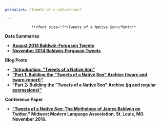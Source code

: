 ```yaml
---
permalink: /tweets-of-a-native-son/

---
```

 				**<font size="7">Tweets of a Native Son</font>**
<b>


Data Summaries

* [August 2014 Baldwin-Ferguson Tweets](/august/)
* [November 2014 Baldwin-Ferguson Tweets](/november/)

Blog Posts

* ["Introduction: "Tweets of a Native Son"](http://melaniewalsh.org/2016/11/05/tweets-of-a-native-son.html)
* ["Part 1: Building the "Tweets of a Native Son" Archive (twarc and twarc-report)"](http://melaniewalsh.org/2016/11/05/building-tweets-of-a-native-son-part1.html)
* ["Part 2: Building the "Tweets of a Native Son" Archive (jq and regular expressions)"](http://melaniewalsh.org/2016/11/07/building-tweets-of-a-native-son-part2.html)

Conference Paper

* ["Tweets of a Native Son: The Mythology of James Baldwin on Twitter."](http://melaniewalsh.org/2016/11/13/the-mythology-of-james-baldwin-on-twitter.html) Midwest Modern Language Association. St. Louis, MO. November 2016.





